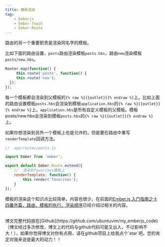 ```yaml
---
title: 模板渲染
tag:
	- Emberjs
	- Ember-Teach
	- Ember-Route
---
```


路由的另一个重要职责是渲染同名字的模板。

比如下面的路由设置，`posts`路由渲染模板`posts.hbs`，路由`new`渲染模板`posts/new.hbs`。
```javascript
Router.map(function() {
     this.route('posts', function() {
     this.route('new');
  });
});
```
每一个模板都会渲染到父模板的`{% raw %}{{outlet}}{% endraw %}`上。比如上面的路由设置模板`posts.hbs`会渲染到模板`application.hbs`的`{% raw %}{{outlet}}{% endraw %}`上。`application.hbs`是所有自定义模板的父模板。模板posts/new.hbs会渲染到模板`posts.hbs`的`{% raw %}{{outlet}}{% endraw %}`上。

如果你想渲染到另外一个模板上也是允许的，但是要在路由中重写`renderTemplate`回调方法。
```javascript
//  app/routes/posts.js

import Ember from 'ember';

export default Ember.Route.extend({
    //  渲染到favorites模板上
    renderTemplate: function() {
        this.render('favorites');
    }
});
```
模板的渲染这个知识点比较简单，内容也很少，在前面的[Ember.js 入门指南之十四番外篇，路由、模板的执行、渲染顺序](http://blog.ddlisting.com/2016/03/22/ember-js-ru-men-zhi-nan-zhi-shi-si-fan-wai-pian-lu-you-mo-ban-de-zhi-xing-xuan-ran-shun-xu/)已经介绍过相关的内容。

<br>
博文完整代码放在[Github](https://github.com/ubuntuvim/my_emberjs_code)（博文经过多次修改，博文上的代码与github代码可能又出入，不过影响不大！），如果你觉得博文对你有点用，请在github项目上给我点个`star`吧。您的肯定对我来说是最大的动力！！
